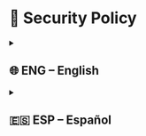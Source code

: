 # 🔐 Security Policy

<details>
<summary><h2>🌐 ENG – English</h2></summary>

## 📣 Reporting a Vulnerability

If you discover a security vulnerability in this project, we ask you to report it responsibly.

🚫 **Please do not open a public issue.**  
Instead, contact the development team privately to give us time to investigate and implement a fix.

📩 **Report via email to:**  
**Crear un email...**  
Subject: _Security Disclosure – Conectando Corazones_

Please include:
- 📝 A clear description of the vulnerability  
- 🔁 Steps to reproduce it (if possible)  
- ⚠️ Potential impact or affected components

✅ We will:
- Acknowledge receipt of your report within **72 hours**  
- Provide a timeline for resolution if applicable  
- Credit you publicly (if desired) once the issue is resolved

## 🛠️ Supported Versions

This is an academic, open-source and non-commercial project. Active development and maintenance depend on volunteer availability.  
Please report any issues on the latest version of the `main` branch.

## 🤝 Responsible Disclosure

We strongly support responsible disclosure.  
If you identify any issue that may affect user privacy, data integrity or platform security, please follow the reporting process above.

🙏 Thank you for helping us make **Conectando Corazones** safer for everyone.

</details>

<details>
<summary><h2>🇪🇸 ESP – Español</h2></summary>

## 📣 Reporte de vulnerabilidades

Si descubrís una vulnerabilidad de seguridad en este proyecto, te pedimos que la reportes de forma responsable.

🚫 **Por favor, no abras un issue público.**  
En su lugar, contactá de manera privada al equipo de desarrollo para darnos tiempo de investigar y aplicar una solución.

📩 **Reportar por correo electrónico a:**  
**conectandocorazones.plataforma@gmail.com**  
Asunto: _Reporte de Seguridad – Conectando Corazones_

Incluí en tu mensaje:
- 📝 Una descripción clara de la vulnerabilidad  
- 🔁 Pasos para reproducirla (si es posible)  
- ⚠️ El posible impacto o componentes afectados

✅ Nuestro compromiso:
- Confirmar la recepción del reporte dentro de las **72 horas**  
- Informarte sobre una posible línea de tiempo para resolverlo  
- Reconocerte públicamente (si lo deseás) una vez resuelto el problema

## 🛠️ Versiones soportadas

Este es un proyecto académico, libre y sin fines de lucro. El desarrollo y mantenimiento activo dependen de la disponibilidad voluntaria del equipo.  
Te pedimos que reportes cualquier vulnerabilidad en la versión más reciente de la rama `main`.

## 🤝 Divulgación responsable

Apoyamos firmemente la divulgación responsable.  
Si detectás un problema que pueda afectar la privacidad de los usuarios, la integridad de los datos o la seguridad del sistema, por favor reportalo de manera privada como se indica arriba.

🙏 Gracias por ayudarnos a hacer de **Conectando Corazones** una plataforma más segura para todos.

</details>
